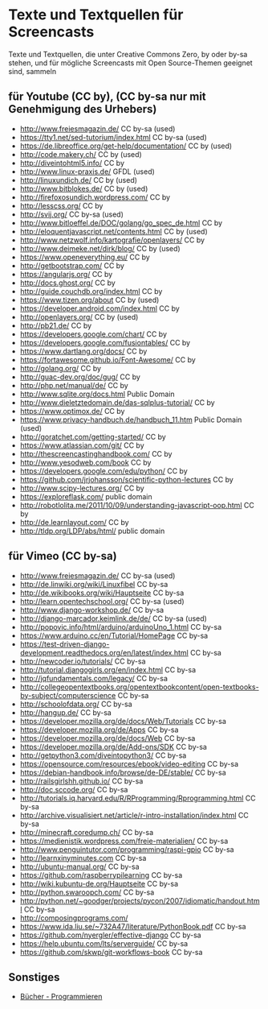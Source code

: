 # Texte und Textquellen für Screencasts

Texte und Textquellen, die unter Creative Commons Zero, by oder by-sa stehen, 
und für mögliche Screencasts mit Open Source-Themen geeignet sind, sammeln

## für Youtube (CC by), (CC by-sa nur mit Genehmigung des Urhebers)

* http://www.freiesmagazin.de/ CC by-sa (used)
* https://tty1.net/sed-tutorium/index.html CC by-sa (used)
* https://de.libreoffice.org/get-help/documentation/ CC by (used)
* http://code.makery.ch/ CC by (used)
* http://diveintohtml5.info/ CC by
* http://www.linux-praxis.de/ GFDL (used)
* http://linuxundich.de/ CC by (used)
* http://www.bitblokes.de/ CC by (used)
* http://firefoxosundich.wordpress.com/ CC by
* http://lesscss.org/ CC by
* http://svij.org/ CC by-sa (used)
* http://www.bitloeffel.de/DOC/golang/go_spec_de.html CC by
* http://eloquentjavascript.net/contents.html CC by (used)
* http://www.netzwolf.info/kartografie/openlayers/ CC by
* http://www.deimeke.net/dirk/blog/ CC by (used)
* https://www.openeverything.eu/ CC by
* http://getbootstrap.com/ CC by
* https://angularjs.org/ CC by
* http://docs.ghost.org/ CC by
* http://guide.couchdb.org/index.html CC by
* https://www.tizen.org/about CC by (used)
* https://developer.android.com/index.html CC by
* http://openlayers.org/ CC by (used)
* http://pb21.de/ CC by
* https://developers.google.com/chart/ CC by
* https://developers.google.com/fusiontables/ CC by
* https://www.dartlang.org/docs/ CC by
* https://fortawesome.github.io/Font-Awesome/ CC by
* http://golang.org/ CC by
* http://guac-dev.org/doc/gug/ CC by
* http://php.net/manual/de/ CC by
* http://www.sqlite.org/docs.html Public Domain
* http://www.dieletztedomain.de/das-sqlplus-tutorial/ CC by
* https://www.optimox.de/ CC by
* https://www.privacy-handbuch.de/handbuch_11.htm Public Domain (used)
* http://goratchet.com/getting-started/ CC by
* https://www.atlassian.com/git/ CC by
* http://thescreencastinghandbook.com/ CC by
* http://www.yesodweb.com/book CC by
* https://developers.google.com/edu/python/ CC by
* https://github.com/jrjohansson/scientific-python-lectures CC by
* http://www.scipy-lectures.org/ CC by
* https://exploreflask.com/ public domain
* http://robotlolita.me/2011/10/09/understanding-javascript-oop.html CC by
* http://de.learnlayout.com/ CC by
* http://tldp.org/LDP/abs/html/ public domain

## für Vimeo (CC by-sa)

* http://www.freiesmagazin.de/ CC by-sa (used)
* http://de.linwiki.org/wiki/Linuxfibel CC by-sa
* http://de.wikibooks.org/wiki/Hauptseite CC by-sa
* http://learn.opentechschool.org/ CC by-sa (used)
* http://www.django-workshop.de/ CC by-sa
* http://django-marcador.keimlink.de/de/ CC by-sa (used)
* http://popovic.info/html/arduino/arduinoUno_1.html CC by-sa
* https://www.arduino.cc/en/Tutorial/HomePage CC by-sa
* https://test-driven-django-development.readthedocs.org/en/latest/index.html CC by-sa
* http://newcoder.io/tutorials/ CC by-sa
* http://tutorial.djangogirls.org/en/index.html CC by-sa
* http://jqfundamentals.com/legacy/ CC by-sa
* http://collegeopentextbooks.org/opentextbookcontent/open-textbooks-by-subject/computerscience CC by-sa
* http://schoolofdata.org/ CC by-sa
* http://hangup.de/ CC by-sa
* https://developer.mozilla.org/de/docs/Web/Tutorials CC by-sa
* https://developer.mozilla.org/de/Apps CC by-sa
* https://developer.mozilla.org/de/docs/Web CC by-sa
* https://developer.mozilla.org/de/Add-ons/SDK CC by-sa
* http://getpython3.com/diveintopython3/ CC by-sa
* https://opensource.com/resources/ebook/video-editing CC by-sa
* https://debian-handbook.info/browse/de-DE/stable/ CC by-sa
* http://railsgirlshh.github.io/ CC by-sa
* http://doc.sccode.org/ CC by-sa
* http://tutorials.iq.harvard.edu/R/RProgramming/Rprogramming.html CC by-sa
* http://archive.visualisiert.net/article/r-intro-installation/index.html CC by-sa
* http://minecraft.coredump.ch/ CC by-sa
* https://medienistik.wordpress.com/freie-materialien/ CC by-sa
* http://www.penguintutor.com/programming/raspi-gpio CC by-sa
* http://learnxinyminutes.com CC by-sa
* http://ubuntu-manual.org/ CC by-sa
* https://github.com/raspberrypilearning CC by-sa
* http://wiki.kubuntu-de.org/Hauptseite CC by-sa
* http://python.swaroopch.com/ CC by-sa
* http://python.net/~goodger/projects/pycon/2007/idiomatic/handout.html CC by-sa
* http://composingprograms.com/
* https://www.ida.liu.se/~732A47/literature/PythonBook.pdf CC by-sa
* https://github.com/nyergler/effective-django CC by-sa
* https://help.ubuntu.com/lts/serverguide/ CC by-sa
* https://github.com/skwp/git-workflows-book CC by-sa

## Sonstiges

* [Bücher - Programmieren](https://github.com/vhf/free-programming-books/blob/master/free-programming-books.md)
